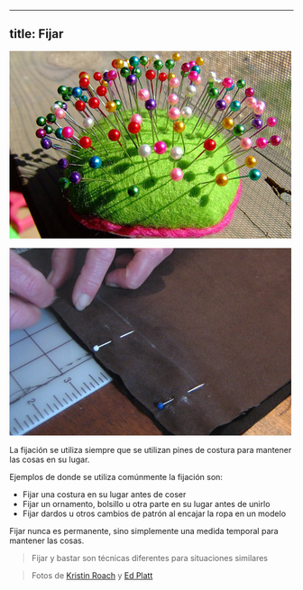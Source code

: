 ***

## title: Fijar

![Los alfileres de coser son parte de los suministros básicos de coser](sewing-pins.jpg)

![Tela fijada en su lugar](fabric-pinning.jpg)

La fijación se utiliza siempre que se utilizan pines de costura para mantener las cosas en su lugar.

Ejemplos de donde se utiliza comúnmente la fijación son:

*   Fijar una costura en su lugar antes de coser
*   Fijar un ornamento, bolsillo u otra parte en su lugar antes de unirlo
*   Fijar dardos u otros cambios de patrón al encajar la ropa en un modelo

Fijar nunca es permanente, sino simplemente una medida temporal para mantener las cosas.

> Fijar y bastar son técnicas diferentes para situaciones similares

> Fotos de [Kristin Roach](https://www.flickr.com/photos/marlana/113434148) y [Ed Platt](https://www.flickr.com/photos/philentropist/313403963)
